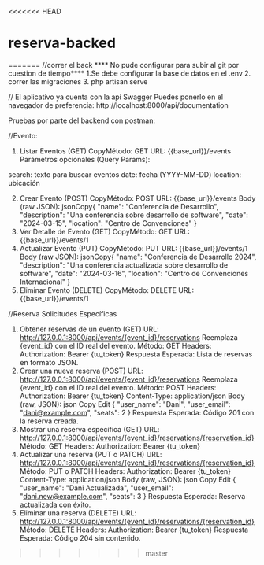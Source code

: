 <<<<<<< HEAD
# reserva-backed
=======
//correr el back
**** No pude configurar para subir al git por cuestion de tiempo****
1.Se debe configurar la base de datos en el .env
2. correr las migraciones
3. php artisan serve

// El aplicativo ya cuenta con la api Swagger
Puedes ponerlo en el navegador de preferencia: http://localhost:8000/api/documentation


Pruebas por parte del backend con postman:

//Evento: 
1. Listar Eventos (GET)
CopyMétodo: GET
URL: {{base_url}}/events
Parámetros opcionales (Query Params):

search: texto para buscar eventos
date: fecha (YYYY-MM-DD)
location: ubicación

2. Crear Evento (POST)
CopyMétodo: POST
URL: {{base_url}}/events
Body (raw JSON):
jsonCopy{
    "name": "Conferencia de Desarrollo",
    "description": "Una conferencia sobre desarrollo de software",
    "date": "2024-03-15",
    "location": "Centro de Convenciones"
}
3. Ver Detalle de Evento (GET)
CopyMétodo: GET
URL: {{base_url}}/events/1
4. Actualizar Evento (PUT)
CopyMétodo: PUT
URL: {{base_url}}/events/1
Body (raw JSON):
jsonCopy{
    "name": "Conferencia de Desarrollo 2024",
    "description": "Una conferencia actualizada sobre desarrollo de software",
    "date": "2024-03-16",
    "location": "Centro de Convenciones Internacional"
}
5. Eliminar Evento (DELETE)
CopyMétodo: DELETE
URL: {{base_url}}/events/1

//Reserva
Solicitudes Específicas
1. Obtener reservas de un evento (GET)
URL: http://127.0.0.1:8000/api/events/{event_id}/reservations
Reemplaza {event_id} con el ID real del evento.
Método: GET
Headers:
Authorization: Bearer {tu_token}
Respuesta Esperada: Lista de reservas en formato JSON.
2. Crear una nueva reserva (POST)
URL: http://127.0.0.1:8000/api/events/{event_id}/reservations
Reemplaza {event_id} con el ID real del evento.
Método: POST
Headers:
Authorization: Bearer {tu_token}
Content-Type: application/json
Body (raw, JSON):
json
Copy
Edit
{
  "user_name": "Dani",
  "user_email": "dani@example.com",
  "seats": 2
}
Respuesta Esperada: Código 201 con la reserva creada.
3. Mostrar una reserva específica (GET)
URL: http://127.0.0.1:8000/api/events/{event_id}/reservations/{reservation_id}
Método: GET
Headers:
Authorization: Bearer {tu_token}
4. Actualizar una reserva (PUT o PATCH)
URL: http://127.0.0.1:8000/api/events/{event_id}/reservations/{reservation_id}
Método: PUT o PATCH
Headers:
Authorization: Bearer {tu_token}
Content-Type: application/json
Body (raw, JSON):
json
Copy
Edit
{
  "user_name": "Dani Actualizada",
  "user_email": "dani.new@example.com",
  "seats": 3
}
Respuesta Esperada: Reserva actualizada con éxito.
5. Eliminar una reserva (DELETE)
URL: http://127.0.0.1:8000/api/events/{event_id}/reservations/{reservation_id}
Método: DELETE
Headers:
Authorization: Bearer {tu_token}
Respuesta Esperada: Código 204 sin contenido.
>>>>>>> master
